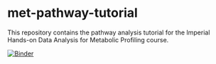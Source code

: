 # met-pathway-tutorial

This repository contains the pathway analysis tutorial for the Imperial Hands-on Data Analysis for Metabolic Profiling course.

[![Binder](https://mybinder.org/badge_logo.svg)](https://mybinder.org/v2/gh/cwieder/met-pathway-tutorial/main?urlpath=https%3A%2F%2Fgithub.com%2Fcwieder%2Fmet-pathway-tutorial%2Fblob%2Fmain%2FIntro_to_data_analysis_pathway_tutorial.ipynb)